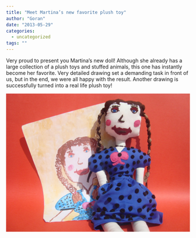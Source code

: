 ```yaml
---
title: "Meet Martina’s new favorite plush toy"
author: "Goran"
date: "2013-05-29"
categories:
  - uncategorized
tags: ""
---
```


Very proud to present you Martina’s new doll! Although she already has a large collection of a plush toys and stuffed animals, this one has instantly become her favorite. Very detailed drawing set a demanding task in front of us, but in the end, we were all happy with the result. Another drawing is successfully turned into a real life plush toy!

![Plush Doll Made From Drawing](./Plush-Doll-Made-From-Drawing.jpg)

